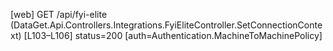 [web] GET /api/fyi-elite  (DataGet.Api.Controllers.Integrations.FyiEliteController.SetConnectionContext)  [L103–L106] status=200 [auth=Authentication.MachineToMachinePolicy]

